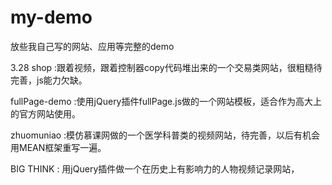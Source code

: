# my-demo
放些我自己写的网站、应用等完整的demo

3.28 shop	  	:跟着视频，跟着控制器copy代码堆出来的一个交易类网站，很粗糙待完善，js能力欠缺。

fullPage-demo	:使用jQuery插件fullPage.js做的一个网站模板，适合作为高大上的官方网站使用。

zhuomuniao		:模仿慕课网做的一个医学科普类的视频网站，待完善，以后有机会用MEAN框架重写一遍。

BIG THINK     : 用jQuery插件做一个在历史上有影响力的人物视频记录网站，
